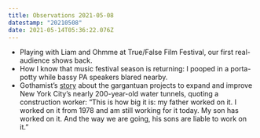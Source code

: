 ```yaml
---
title: Observations 2021-05-08
datestamp: "20210508"
date: 2021-05-14T05:36:22.076Z
---
```

- Playing with Liam and Ohmme at True/False Film Festival, our first real-audience shows back.
- How I know that music festival season is returning: I pooped in a porta-potty while bassy PA speakers blared nearby.
- Gothamist’s [story](https://gothamist.com/news/nycs-giant-water-tunnel-begins-work-on-final-shafts-following-50-years-of-construction) about the gargantuan projects to expand and improve New York City’s nearly 200-year-old water tunnels, quoting a construction worker: “This is how big it is: my father worked on it. I worked on it from 1978 and am still working for it today. My son has worked on it. And the way we are going, his sons are liable to work on it.”